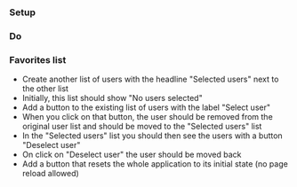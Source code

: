### Setup
<!-- * From address book directory, run yarn install, yarn start -->

### Do
<!-- * Import the array of users into index.js -->
<!-- * Create a folder in src called components to hold all our components -->
<!-- * Create the UserDetail and ListOfUsers functional components -->
<!-- * Import and use components in App -->
<!-- * Send the user array into Apps and then into ListOfUsers -->
<!-- * Send the first user from the array down into the UserDetail component -->

### Favorites list
* Create another list of users with the headline "Selected users" next to the other list
* Initially, this list should show "No users selected"
* Add a button to the existing list of users with the label "Select user"
* When you click on that button, the user should be removed from the original user list and should be moved to the "Selected users" list
* In the "Selected users" list you should then see the users with a button "Deselect user"
* On click on "Deselect user" the user should be moved back
* Add a button that resets the whole application to its initial state (no page reload allowed)
